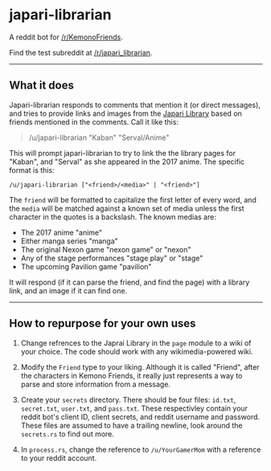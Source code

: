 # japari-librarian
A reddit bot for [/r/KemonoFriends](https://www.reddit.com/r/KemonoFriends).

Find the test subreddit at [/r/japari_librarian](https://www.reddit.com/r/japari_librarian).

---

## What it does

Japari-librarian responds to comments that mention it (or direct messages), and tries to provide
links and images from the [Japari Library](https://en.wikipedia.org/wiki/Rascal_the_Raccoon)
based on friends mentioned in the comments. Call it like this:

> /u/japari-librarian "Kaban" "Serval/Anime"

This will prompt japari-librarian to try to link the the library pages for "Kaban", and "Serval" as
she appeared in the 2017 anime. The specific format is this:

    /u/japari-librarian ["<friend>/<media>" | "<friend>"]

The `friend` will be formatted to capitalize the first letter of every word, and the `media`
will be matched against a known set of media unless the first character in the quotes is a
backslash. The known medias are:

- The 2017 anime "anime"  
- Either manga series "manga"  
- The original Nexon game "nexon game" or "nexon"  
- Any of the stage performances "stage play" or "stage"  
- The upcoming Pavilion game "pavilion"

It will respond (if it can parse the friend, and find the page) with a library link, and an
image if it can find one.

---

## How to repurpose for your own uses

1. Change refrences to the Japrai Library in the `page` module to a wiki
of your choice. The code should work with any wikimedia-powered wiki.

2. Modify the `Friend` type to your liking. Although it is called "Friend",
after the characters in Kemono Friends, it really just represents a way to parse
and store information from a message.

3. Create your `secrets` directory. There should be four files: `id.txt`,
`secret.txt`, `user.txt`, and `pass.txt`. These respectivley contain your
reddit bot's client ID, client secrets, and reddit username and password.
These files are assumed to have a trailing newline, look around the
`secrets.rs` to find out more.

4. In `process.rs`, change the reference to `/u/YourGamerMom` with a reference to
your reddit account.

